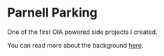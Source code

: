 # Parnell Parking

One of the first OIA powered side projects I created.

You can read more about the background [here](https://utf9k.net/projects/parnell/).